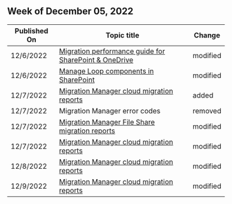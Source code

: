 <!-- This file is generated automatically each week. Changes made to this file will be overwritten.-->



## Week of December 05, 2022


| Published On |Topic title | Change |
|------|------------|--------|
| 12/6/2022 | [Migration performance guide for SharePoint & OneDrive](https://learn.microsoft.com/en-us/SharepointMigration/sharepoint-online-and-onedrive-migration-speed) | modified |
| 12/6/2022 | [Manage Loop components in SharePoint](https://learn.microsoft.com/en-us/SharepointMigration/sharepoint-online-and-onedrive-migration-speed) | modified |
| 12/7/2022 | [Migration Manager cloud migration reports](https://learn.microsoft.com/en-us/SharepointMigration/mm-cloud-reports) | added |
| 12/7/2022 | Migration Manager error codes | removed |
| 12/7/2022 | [Migration Manager File Share migration reports](https://learn.microsoft.com/en-us/SharepointMigration/mm-reports) | modified |
| 12/7/2022 | [Migration Manager cloud migration reports](https://learn.microsoft.com/en-us/SharepointMigration/mm-cloud-reports) | modified |
| 12/8/2022 | [Migration Manager cloud migration reports](https://learn.microsoft.com/en-us/SharepointMigration/mm-cloud-reports) | modified |
| 12/9/2022 | [Migration Manager cloud migration reports](https://learn.microsoft.com/en-us/SharepointMigration/mm-cloud-reports) | modified |
